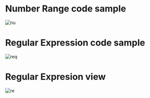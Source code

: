 
# Number Range code sample
![nu](https://user-images.githubusercontent.com/26745548/38217755-42f5c5d6-36f1-11e8-9731-6a625d21ffa0.JPG)
# Regular Expression code sample
![req](https://user-images.githubusercontent.com/26745548/38217756-432de29a-36f1-11e8-9680-3dfacd92e888.JPG)
# Regular Expresion view
![re](https://user-images.githubusercontent.com/26745548/38217754-42ba802a-36f1-11e8-8675-5af26436a076.JPG)
